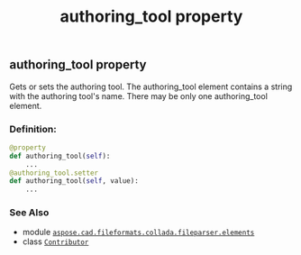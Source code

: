 ﻿---
title: authoring_tool property
second_title: Aspose.CAD for Python via .NET API References
description: 
type: docs
weight: 60
url: /aspose.cad.fileformats.collada.fileparser.elements/contributor/authoring_tool/
is_root: false
---

## authoring_tool property


Gets or sets the authoring tool.
The authoring_tool element contains a string with the authoring tool's name.
There may be only one authoring_tool element.
### Definition:
```python
@property
def authoring_tool(self):
    ...
@authoring_tool.setter
def authoring_tool(self, value):
    ...
```

### See Also
* module [`aspose.cad.fileformats.collada.fileparser.elements`](../../)
* class [`Contributor`](/cad/python-net/aspose.cad.fileformats.collada.fileparser.elements/contributor)
